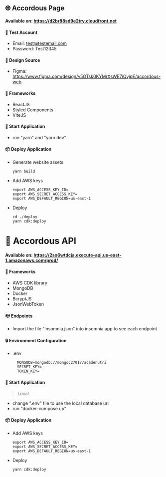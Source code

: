 ## 🌐 Accordous Page

#### Available on: https://d2br88sd9e2try.cloudfront.net

#### 📌 Test Account

- Email: test@testemail.com
- Password: Test12345

#### 🎨 Design Source

- Figma: https://www.figma.com/design/v5GTsk0KYMrXsWE7iQvjpE/accordous-web

#### 🔨 Frameworks

- ReactJS
- Styled Components
- ViteJS

#### 🚀 Start Application

- run "yarn" and "yarn dev"

#### 📦 Deploy Application

- Generate website assets

  ```
  yarn build
  ```

- Add AWS keys

  ```
  export AWS_ACCESS_KEY_ID=
  export AWS_SECRET_ACCESS_KEY=
  export AWS_DEFAULT_REGION=us-east-1
  ```

- Deploy

  ```
  cd ./deploy
  yarn cdk:deploy
  ```

# 📡 Accordous API

#### Available on: https://2so6wtdcja.execute-api.us-east-1.amazonaws.com/prod/

#### 🔨 Frameworks

- AWS CDK library
- MongoDB
- Docker
- BcryptJS
- JsonWebToken

#### 📪 Endpoints

- Import the file "insomnia.json" into insomnia app to see each endpoint

#### 🔒 Environment Configuration

- .env

  ```
    MONGODB=mongodb://mongo:27017/acadenutri
    SECRET_KEY=
    TOKEN_KEY=
  ```

#### 🚀 Start Application

> Local

- change ".env" file to use the local database uri
- run "docker-compose up"

#### 📦 Deploy Application

- Add AWS keys

  ```
  export AWS_ACCESS_KEY_ID=
  export AWS_SECRET_ACCESS_KEY=
  export AWS_DEFAULT_REGION=us-east-1
  ```

- Deploy

  ```
  yarn cdk:deploy
  ```
